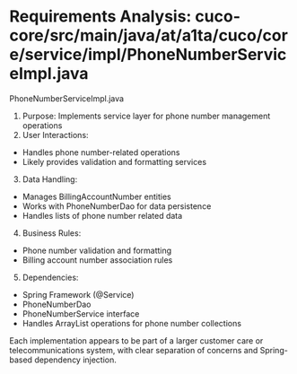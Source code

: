# Requirements Analysis: cuco-core/src/main/java/at/a1ta/cuco/core/service/impl/PhoneNumberServiceImpl.java

PhoneNumberServiceImpl.java
1. Purpose: Implements service layer for phone number management operations
2. User Interactions:
- Handles phone number-related operations
- Likely provides validation and formatting services
3. Data Handling:
- Manages BillingAccountNumber entities
- Works with PhoneNumberDao for data persistence
- Handles lists of phone number related data
4. Business Rules:
- Phone number validation and formatting
- Billing account number association rules
5. Dependencies:
- Spring Framework (@Service)
- PhoneNumberDao
- PhoneNumberService interface
- Handles ArrayList operations for phone number collections

Each implementation appears to be part of a larger customer care or telecommunications system, with clear separation of concerns and Spring-based dependency injection.